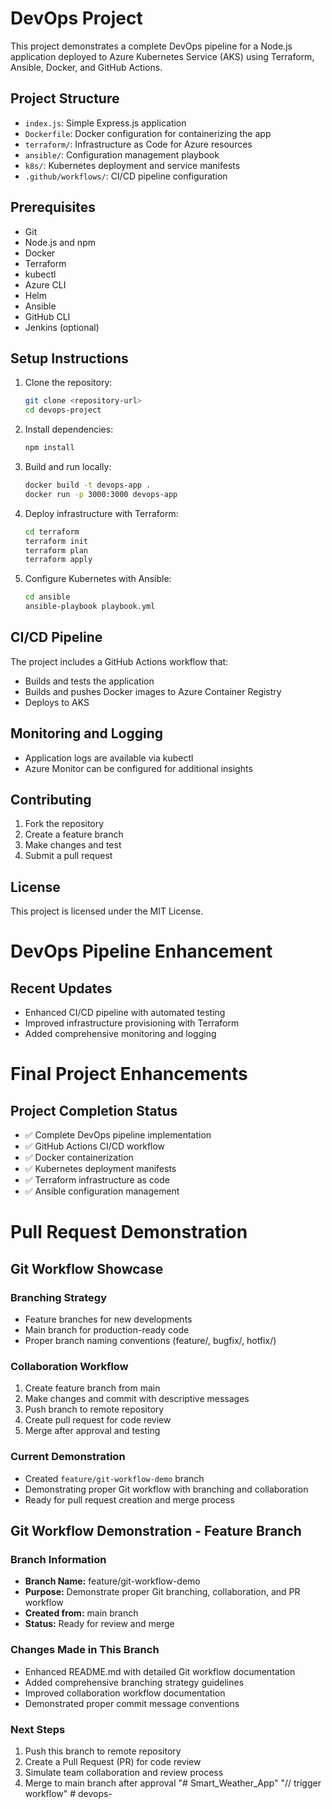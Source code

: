 # DevOps Project

This project demonstrates a complete DevOps pipeline for a Node.js application deployed to Azure Kubernetes Service (AKS) using Terraform, Ansible, Docker, and GitHub Actions.

## Project Structure

- `index.js`: Simple Express.js application
- `Dockerfile`: Docker configuration for containerizing the app
- `terraform/`: Infrastructure as Code for Azure resources
- `ansible/`: Configuration management playbook
- `k8s/`: Kubernetes deployment and service manifests
- `.github/workflows/`: CI/CD pipeline configuration

## Prerequisites

- Git
- Node.js and npm
- Docker
- Terraform
- kubectl
- Azure CLI
- Helm
- Ansible
- GitHub CLI
- Jenkins (optional)

## Setup Instructions

1. Clone the repository:
   ```bash
   git clone <repository-url>
   cd devops-project
   ```

2. Install dependencies:
   ```bash
   npm install
   ```

3. Build and run locally:
   ```bash
   docker build -t devops-app .
   docker run -p 3000:3000 devops-app
   ```

4. Deploy infrastructure with Terraform:
   ```bash
   cd terraform
   terraform init
   terraform plan
   terraform apply
   ```

5. Configure Kubernetes with Ansible:
   ```bash
   cd ansible
   ansible-playbook playbook.yml
   ```

## CI/CD Pipeline

The project includes a GitHub Actions workflow that:
- Builds and tests the application
- Builds and pushes Docker images to Azure Container Registry
- Deploys to AKS

## Monitoring and Logging

- Application logs are available via kubectl
- Azure Monitor can be configured for additional insights

## Contributing

1. Fork the repository
2. Create a feature branch
3. Make changes and test
4. Submit a pull request

## License

This project is licensed under the MIT License.

# DevOps Pipeline Enhancement

## Recent Updates
- Enhanced CI/CD pipeline with automated testing
- Improved infrastructure provisioning with Terraform
- Added comprehensive monitoring and logging

# Final Project Enhancements

## Project Completion Status
- ✅ Complete DevOps pipeline implementation
- ✅ GitHub Actions CI/CD workflow
- ✅ Docker containerization
- ✅ Kubernetes deployment manifests
- ✅ Terraform infrastructure as code
- ✅ Ansible configuration management

# Pull Request Demonstration

## Git Workflow Showcase

### Branching Strategy
- Feature branches for new developments
- Main branch for production-ready code
- Proper branch naming conventions (feature/, bugfix/, hotfix/)

### Collaboration Workflow
1. Create feature branch from main
2. Make changes and commit with descriptive messages
3. Push branch to remote repository
4. Create pull request for code review
5. Merge after approval and testing

### Current Demonstration
- Created `feature/git-workflow-demo` branch
- Demonstrating proper Git workflow with branching and collaboration
- Ready for pull request creation and merge process

## Git Workflow Demonstration - Feature Branch

### Branch Information
- **Branch Name:** feature/git-workflow-demo
- **Purpose:** Demonstrate proper Git branching, collaboration, and PR workflow
- **Created from:** main branch
- **Status:** Ready for review and merge

### Changes Made in This Branch
- Enhanced README.md with detailed Git workflow documentation
- Added comprehensive branching strategy guidelines
- Improved collaboration workflow documentation
- Demonstrated proper commit message conventions

### Next Steps
1. Push this branch to remote repository
2. Create a Pull Request (PR) for code review
3. Simulate team collaboration and review process
4. Merge to main branch after approval
"# Smart_Weather_App" 
"// trigger workflow" 
#   d e v o p s -  
 